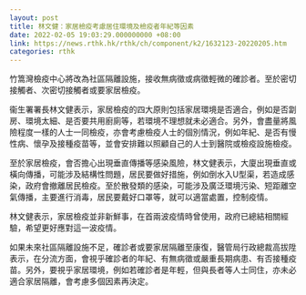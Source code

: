 ```yaml
---
layout: post
title: 林文健：家居檢疫考慮居住環境及檢疫者年紀等因素
date: 2022-02-05 19:03:29.000000000 +08:00
link: https://news.rthk.hk/rthk/ch/component/k2/1632123-20220205.htm
categories: rthk
---
```


竹篙灣檢疫中心將改為社區隔離設施，接收無病徵或病徵輕微的確診者。至於密切接觸者、次密切接觸者或要家居檢疫。

衞生署署長林文健表示，家居檢疫的四大原則包括家居環境是否適合，例如是否劏房、環境太細、是否要共用廚廁等，若環境不理想就未必適合。另外，會盡量將風險程度一樣的人士一同檢疫，亦會考慮檢疫人士的個別情況，例如年紀、是否有慢性病、懷孕及接種疫苗等，並會安排難以照顧自己的人士到醫院或檢疫設施檢疫。

至於家居檢疫，會否擔心出現垂直傳播等感染風險，林文健表示，大廈出現垂直或橫向傳播，可能涉及結構性問題，居民要做好措施，例如倒水入U型渠，若造成感染，政府會撤離居民檢疫。至於散發類的感染，可能涉及廣泛環境污染、短距離空氣傳播，主要進行消毒，居民要戴好口罩等，就可以適當處置，控制疫情。

林文健表示，家居檢疫並非新鮮事，在首兩波疫情時曾使用，政府已總結相關經驗，希望更好應對這一波疫情。

如果未來社區隔離設施不足，確診者或要家居隔離至康復，醫管局行政總裁高拔陞表示，在分流方面，會視乎確診者的年紀、有無病徵或嚴重長期病患、有否接種疫苗。另外，要視乎家居環境，例如若確診者是年輕，但與長者等人士同住，亦未必適合家居隔離，會考慮多個因素再決定。
